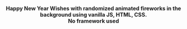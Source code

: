 <h4 align="center">
    Happy New Year Wishes with randomized animated fireworks in the background using vanilla JS, HTML, CSS. <br> No framework used
</h4>

